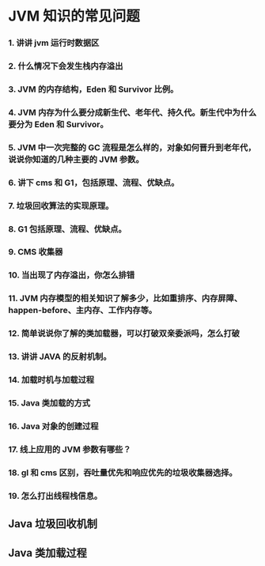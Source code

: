 # JVM 知识的常见问题



### 1. 讲讲 jvm 运行时数据区



### 2. 什么情况下会发生栈内存溢出



### 3. JVM 的内存结构，Eden 和 Survivor 比例。



### 4. JVM 内存为什么要分成新生代、老年代、持久代。新生代中为什么要分为 Eden 和 Survivor。



### 5. JVM 中一次完整的 GC 流程是怎么样的，对象如何晋升到老年代，说说你知道的几种主要的 JVM 参数。



### 6. 讲下 cms 和 G1，包括原理、流程、优缺点。



### 7. 垃圾回收算法的实现原理。



### 8. G1 包括原理、流程、优缺点。



### 9. CMS 收集器



### 10. 当出现了内存溢出，你怎么排错



### 11. JVM 内存模型的相关知识了解多少，比如重排序、内存屏障、happen-before、主内存、工作内存等。



### 12. 简单说说你了解的类加载器，可以打破双亲委派吗，怎么打破



### 13. 讲讲 JAVA 的反射机制。



### 14. 加载时机与加载过程



### 15. Java 类加载的方式



### 16. Java 对象的创建过程



### 17. 线上应用的 JVM 参数有哪些？



### 18. gl 和 cms 区别，吞吐量优先和响应优先的垃圾收集器选择。



### 19. 怎么打出线程栈信息。



## Java 垃圾回收机制



## Java 类加载过程




